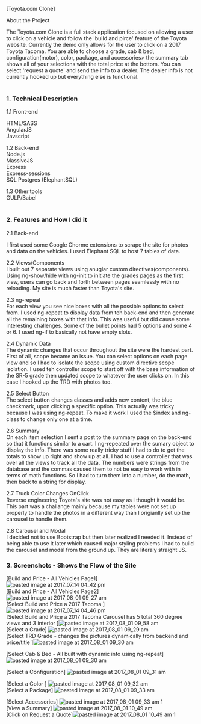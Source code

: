[Toyota.com Clone] </br>


About the Project</br>

The Toyota.com Clone is a full stack application focused on allowing a user to click on a vehicle and follow the 'build and pirce' feature of the Toyota website. Currently the demo only allows for the user to click on a 2017 Toyota Tacoma. You are able to choose a grade, cab & bed, configuration(motor), color, package, and accessories>  the summary tab shows all of your selections with the total price at the bottom.  You can select 'request a quote' and send the info to a dealer.  The dealer info is not currently hooked up but everything else is functional. 
</br></br>


### 1. Technical Description</br>
1.1 Front-end</br>
 
HTML/SASS</br>
AngularJS</br>
Javscript </br>

1.2 Back-end</br>
Node.js</br>
MassiveJS</br>
Express</br>
Express-sessions</br>
SQL Postgres (ElephantSQL)</br>

1.3 Other tools</br>
GULP/Babel</br></br>


### 2.  Features and How I did it</br>
2.1 Back-end</br>

I first used some Google Chorme extensions to scrape the site for photos and data on the vehicles. I used Elephant SQL to host 7 tables of data.</br>

2.2 Views/Components </br>
I built out 7 separate views using anuglar custom directives(components).  Using ng-show/hide with ng-init to initiate the grades pages as the first view, users can go back and forth between pages seamlessly with no reloading.  My site is much faster than Toyota's site. </br>  

2.3 ng-repeat</br>
For each view you see nice boxes with all the possible options to select from.  I used ng-repeat to display data from teh back-end and then generate all the remaining boxes with that info.  This was useful but did cause some interesting challenges.  Some of the bullet points had 5 options and some 4 or 6.  I used ng-if to basically not have empty slots. </br> 

2.4 Dynamic Data</br>
The dynamic changes that occur throughout the site were the hardest part.  First of all, scope became an issue.  You can select options on each page view and so I had to isolate the scope using custom directive scope isolation.  I used teh controller scope to start off with the base information of the SR-5 grade then updated scope to whatever the user clicks on. In this case I hooked up the TRD with photos too.  </br>

2.5 Select Button</br>
The select button changes classes and adds new content, the blue checkmark, upon clicking a specific option. This actually was tricky because I was using ng-repeat. To make it work I used the $index and ng-class to change only one at a time.</br>

2.6 Summary </br>
On each item selection I sent a post to the summary page on the back-end so that it functions similar to a cart. I ng-repeated over the sumary object to display the info. There was some really tricky stuff I had to do to get the totals to show up right and show up at all.  I had to use a controller that was over all the views to track all the data.  The numbers were strings from the database and the commas caused them to not be easy to work with in terms of math functions.  So I had to turn them into a number, do the math, then back to a string for display. </br>

2.7 Truck Color Changes OnClick</br>
Reverse engineering Toyota's site was not easy as I thought it would be.  This part was a challange mainly because my tables were not set up properly to handle the photos in a different way than I origianlly set up the carousel to handle them. </br>

2.8 Carousel and Modal</br>
I decided not to use Bootstrap but then later realized I needed it. Instead of being able to use it later which caused major styling problems I had to build the carousel and modal from the ground up.  They are literaly straight JS.  </br>


### 3. Screenshots - Shows the Flow of the Site</br>

[Build and Price - All Vehicles Page1] ![pasted image at 2017_07_14 04_42 pm](https://user-images.githubusercontent.com/25558342/28834250-fa393fd4-769e-11e7-966b-43451e7eac44.png)</br>
[Build and Price - All Vehicles Page2] ![pasted image at 2017_08_01 09_27 am](https://user-images.githubusercontent.com/25558342/28834147-bd4b0a6c-769e-11e7-8635-be0942faae28.png)</br>
[Select Build and Price a 2017 Tacoma ] ![pasted image at 2017_07_14 04_46 pm](https://user-images.githubusercontent.com/25558342/28834370-4970f222-769f-11e7-93fc-eb0783712273.png)</br>
[Select Build and Price a 2017 Tacoma Carousel has 5 total 360 degree views and  3 interior ]![pasted image at 2017_08_01 09_58 am](https://user-images.githubusercontent.com/25558342/28834656-1b978964-76a0-11e7-8c39-3835ee5cd2c0.png)</br>
[Select a Grade] ![pasted image at 2017_08_01 09_29 am](https://user-images.githubusercontent.com/25558342/28834431-6f3b9f3e-769f-11e7-9150-22e774367d2a.png)</br>
[Select TRD Grade   - changes the pictures dynamically from backend and price/title ]![pasted image at 2017_08_01 09_30 am](https://user-images.githubusercontent.com/25558342/28834460-88099a34-769f-11e7-9212-ea6db2ea6b15.png)</br>

[Select Cab & Bed - All built with dynamic info using ng-repeat] ![pasted image at 2017_08_01 09_30 am](https://user-images.githubusercontent.com/25558342/28834817-a66e0964-76a0-11e7-8610-c5f293f5d96f.png)</br>

[Select a Configuration] ![pasted image at 2017_08_01 09_31 am](https://user-images.githubusercontent.com/25558342/28834886-d5633e56-76a0-11e7-995e-c0707f5bf4ba.png)</br>

[Select a Color ] ![pasted image at 2017_08_01 09_32 am](https://user-images.githubusercontent.com/25558342/28834899-e1cb1e0c-76a0-11e7-9a77-0aeef4f4a2c7.png)</br>
[Select a Package] ![pasted image at 2017_08_01 09_33 am](https://user-images.githubusercontent.com/25558342/28834921-f43ab926-76a0-11e7-9d37-6580031faf95.png)</br>

[Select Accessories] ![pasted image at 2017_08_01 09_33 am 1](https://user-images.githubusercontent.com/25558342/28834933-fd5ffc3c-76a0-11e7-8fbf-f12650522ea0.png)</br>
[View a Summary] ![pasted image at 2017_08_01 10_49 am](https://user-images.githubusercontent.com/25558342/28836681-337dd860-76a7-11e7-8020-5386de0afc75.png)</br>
[Click on Request a Quote]![pasted image at 2017_08_01 10_49 am 1](https://user-images.githubusercontent.com/25558342/28836692-3ea01e88-76a7-11e7-8d7c-54a9c2871481.png)

